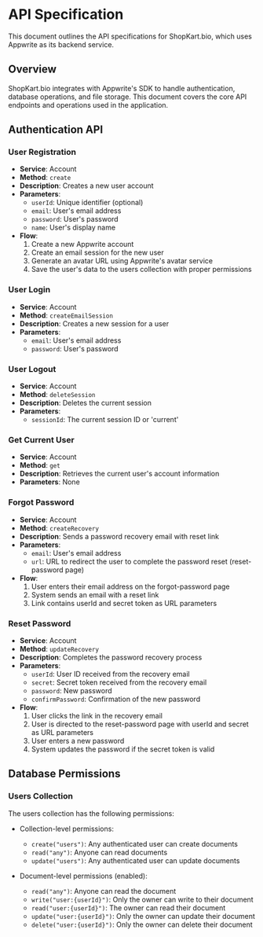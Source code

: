 # API Specification

This document outlines the API specifications for ShopKart.bio, which uses Appwrite as its backend service.

## Overview

ShopKart.bio integrates with Appwrite's SDK to handle authentication, database operations, and file storage. This document covers the core API endpoints and operations used in the application.

## Authentication API

### User Registration

- **Service**: Account
- **Method**: `create`
- **Description**: Creates a new user account
- **Parameters**:
  - `userId`: Unique identifier (optional)
  - `email`: User's email address
  - `password`: User's password
  - `name`: User's display name
- **Flow**:
  1. Create a new Appwrite account
  2. Create an email session for the new user
  3. Generate an avatar URL using Appwrite's avatar service
  4. Save the user's data to the users collection with proper permissions

### User Login

- **Service**: Account
- **Method**: `createEmailSession`
- **Description**: Creates a new session for a user
- **Parameters**:
  - `email`: User's email address
  - `password`: User's password

### User Logout

- **Service**: Account
- **Method**: `deleteSession`
- **Description**: Deletes the current session
- **Parameters**:
  - `sessionId`: The current session ID or 'current'

### Get Current User

- **Service**: Account
- **Method**: `get`
- **Description**: Retrieves the current user's account information
- **Parameters**: None

### Forgot Password

- **Service**: Account
- **Method**: `createRecovery`
- **Description**: Sends a password recovery email with reset link
- **Parameters**:
  - `email`: User's email address
  - `url`: URL to redirect the user to complete the password reset (reset-password page)
- **Flow**:
  1. User enters their email address on the forgot-password page
  2. System sends an email with a reset link
  3. Link contains userId and secret token as URL parameters

### Reset Password

- **Service**: Account
- **Method**: `updateRecovery`
- **Description**: Completes the password recovery process
- **Parameters**:
  - `userId`: User ID received from the recovery email
  - `secret`: Secret token received from the recovery email
  - `password`: New password
  - `confirmPassword`: Confirmation of the new password
- **Flow**:
  1. User clicks the link in the recovery email
  2. User is directed to the reset-password page with userId and secret as URL parameters
  3. User enters a new password
  4. System updates the password if the secret token is valid

## Database Permissions

### Users Collection

The users collection has the following permissions:
- Collection-level permissions:
  - `create("users")`: Any authenticated user can create documents
  - `read("any")`: Anyone can read documents
  - `update("users")`: Any authenticated user can update documents

- Document-level permissions (enabled):
  - `read("any")`: Anyone can read the document
  - `write("user:{userId}")`: Only the owner can write to their document
  - `read("user:{userId}")`: The owner can read their document
  - `update("user:{userId}")`: Only the owner can update their document
  - `delete("user:{userId}")`: Only the owner can delete their document

